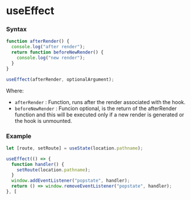 # useEffect

### Syntax

```javascript
function afterRender() {
  console.log("after render");
  return function beforeNewRender() {
    console.log("new render");
  }
}

useEffect(afterRender, optionalArgument);
```

Where:

* `afterRender` : Function, runs after the render associated with the hook.
* `beforeNewRender` : Funcion optional,   is the return of the afterRender function and this will be executed only if a new render is generated or the hook is unmounted.

### Example

```javascript
let [route, setRoute] = useState(location.pathname);

useEffect(() => {
  function handler() {
    setRoute(location.pathname);
  }
  window.addEventListener("popstate", handler);
  return () => window.removeEventListener("popstate", handler);
}, [
```

